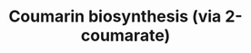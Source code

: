 ---
annotations:
- type: Pathway Ontology
  value: '"stilbene'
authors:
- Anwesha
- Susan
- Eweitz
description: This event has been computationally inferred from an event that has been
  demonstrated in another species.<p>The inference is based on Ensembl Compara orthology
  projection. Briefly, reactions for which all involved PhysicalEntities (in input,
  output and catalyst) have a mapped ortholog or paralog are inferred to the other
  species. High-level events are also inferred for these events to allow for easier
  navigation.<p>Details of projection methods and parameters may be found <a href="/projection.html">here.</a><p>  Source:[http://plantreactome.gramene.org/
  Plant Reactome].
last-edited: 2021-05-25
organisms:
- Zea mays
redirect_from:
- /index.php/Pathway:WP3102
- /instance/WP3102
schema-jsonld:
- '@context': https://schema.org/
  '@id': https://wikipathways.github.io/pathways/WP3102.html
  '@type': Dataset
  creator:
    '@type': Organization
    name: WikiPathways
  description: This event has been computationally inferred from an event that has
    been demonstrated in another species.<p>The inference is based on Ensembl Compara
    orthology projection. Briefly, reactions for which all involved PhysicalEntities
    (in input, output and catalyst) have a mapped ortholog or paralog are inferred
    to the other species. High-level events are also inferred for these events to
    allow for easier navigation.<p>Details of projection methods and parameters may
    be found <a href="/projection.html">here.</a><p>  Source:[http://plantreactome.gramene.org/
    Plant Reactome].
  keywords:
  - beta-D-glucose
  - acid-beta-D-glucoside
  - coumarinate
  - GRMZM2G118003
  - H2O
  - coumarinic
  license: CC0
  name: Coumarin biosynthesis (via 2-coumarate)
seo: CreativeWork
title: Coumarin biosynthesis (via 2-coumarate)
wpid: WP3102
---